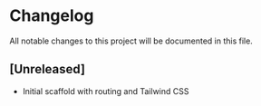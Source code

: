 # Changelog

All notable changes to this project will be documented in this file.

## [Unreleased]
- Initial scaffold with routing and Tailwind CSS
